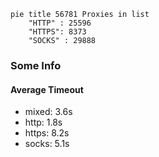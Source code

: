 
```mermaid
pie title 56781 Proxies in list
    "HTTP" : 25596
    "HTTPS": 8373
    "SOCKS" : 29888
```

### Some Info
#### Average Timeout

- mixed: 3.6s
- http: 1.8s
- https: 8.2s
- socks: 5.1s